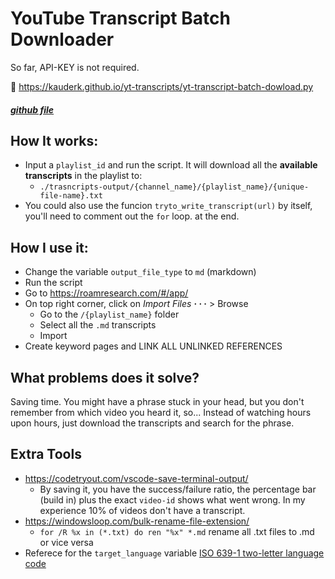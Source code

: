 # YouTube Transcript Batch Downloader
So far, API-KEY is not required.

📄 https://kauderk.github.io/yt-transcripts/yt-transcript-batch-dowload.py
##### [github file](https://github.com/kauderk/kauderk.github.io/blob/main/yt-transcripts/yt-transcript-batch-dowload.py)

## How It works:
- Input a `playlist_id` and run the script. It will download all the **available transcripts** in the playlist to:
    - `./trasncripts-output/{channel_name}/{playlist_name}/{unique-file-name}.txt`
- You could also use the funcion `tryto_write_transcript(url)` by itself, you'll need to comment out the `for` loop. at the end.

## How I use it:
- Change the variable `output_file_type` to `md` (markdown)
- Run the script
- Go to https://roamresearch.com/#/app/
- On top right corner, click on *Import Files* **· · ·** > Browse
    - Go to the `/{playlist_name}` folder
    - Select all the `.md` transcripts
    - Import
- Create keyword pages and LINK ALL UNLINKED REFERENCES

## What problems does it solve?
Saving time. You might have a phrase stuck in your head, but you don't remember from which video you heard it, so... Instead of watching hours upon hours, just download the transcripts and search for the phrase.

## Extra Tools
- https://codetryout.com/vscode-save-terminal-output/
    - By saving it, you have the success/failure ratio, the percentage bar (build in) plus the exact `video-id` shows what went wrong. In my experience 10% of videos don't have a transcript.
- https://windowsloop.com/bulk-rename-file-extension/
    - `for /R %x in (*.txt) do ren "%x" *.md` rename all .txt files to .md or vice versa 
- Referece for the `target_language` variable [ISO 639-1 two-letter language code](http://www.loc.gov/standards/iso639-2/php/code_list.php)

